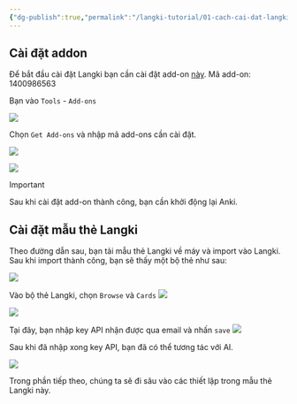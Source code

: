```yaml
---
{"dg-publish":true,"permalink":"/langki-tutorial/01-cach-cai-dat-langki/"}
---
```


## Cài đặt addon

Để bắt đầu cài đặt Langki bạn cần cài đặt add-on [này](https://ankiweb.net/shared/info/1400986563).
Mã add-on: 1400986563

Bạn vào `Tools` - `Add-ons`

![](https://i.imgur.com/oZFILqR.png)

Chọn `Get Add-ons` và nhập mã add-ons cần cài đặt.

![](https://i.imgur.com/do7zdJO.png)

![](https://i.imgur.com/K34Rj2q.png)

> [!important]
> Sau khi cài đặt add-on thành công, bạn cần khởi động lại Anki.

## Cài đặt mẫu thẻ Langki

Theo đường dẫn sau, bạn tải mẫu thẻ Langki về máy và import vào Langki. Sau khi import thành công, bạn sẽ thấy một bộ thẻ như sau:

![](https://i.imgur.com/h4EyJE5.png)

Vào bộ thẻ Langki, chọn `Browse` và `Cards`
![](https://i.imgur.com/WYrMpNa.png)

![](https://i.imgur.com/pOvewJz.png)

Tại đây, bạn nhập key API nhận được qua email và nhấn `save`
![](https://i.imgur.com/qAgSz8i.png)

Sau khi đã nhập xong key API, bạn đã có thể tương tác với AI.

![](https://i.imgur.com/d0KzoEY.png)

Trong phần tiếp theo, chúng ta sẽ đi sâu vào các thiết lập trong mẫu thẻ Langki này.

